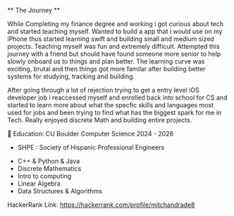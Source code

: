 
** The Journey **

While Completing my finance degree and working i got curious about tech and started teaching myself. Wanted to build a app that i would use on my iPhone thus started learning swift and building small and medium sized projects. Teaching myself was fun and extremely difficult. Attempted this journey with a friend but should have found someone more senior to help slowly onboard us to things and plan better. The learning curve was exciting, brutal and then things got more familar after building better systems for studying, tracking and building.  

After going through a lot of rejection trying to get a entry level iOS developer job i reaccessed myself and enrolled back into school for CS and started to learn more about what the specfic skills and languages most used for jobs and been trying to find what has the biggest spark for me in Tech.  Really enjoyed discrete Math and building entire projects.

 🦬 Education: CU Boulder Computer Science 2024 - 2026
 * SHPE : Society of Hispanic Professional Engineers
 - C++ & Python & Java
 - Discrete Mathematics
 - Intro to computing
 - Linear Algebra
 - Data Structures & Algorithms

 




HackerRank Link:
https://hackerrank.com/profile/mitchandrade8


 

